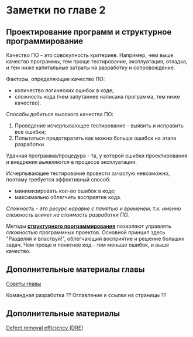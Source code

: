 # Заметки по главе 2

## Проектирование программ и структурное программирование

Качество ПО - это совокупность критериев. Например, чем выше качество программы, тем проще тестирование, эксплуатация, отладка, и тем ниже капитальные затраты на разработку и сопровождение.

Факторы, определяющие качество ПО:
- количество логических ошибок в коде;
- сложность кода (чем запутаннее написана программа, тем ниже качество).

Способы добиться высокого качества ПО:
1. Проведение исчерпывающее тестирование - выявить и исправить все ошибки;
2. Попытаться предотвратить как можно больше ошибок на этапе разработки.

Удачная программа/процедура - та, у которой ошибки проектирования и внедрения *выявляются* в процессе эксплуатации.

Исчерпывающее тестирование провести зачастую невозможно, поэтому требуется эффективный способ:
- минимизировать кол-во ошибок в коде;
- максимально облегчить восприятие кода.

*Сложность - это ресурс наравне с памятью и временем, т.к. именно сложность влияет на стоимость разработки ПО.*

Методы **[структурного программирования](structured_prog.md)** позволяют управлять сложностью программных проектов. Основной принцип здесь "Разделяй и властвуй!", облегчающий восприятие и решение больших задач. Чем проще и понятнее код - тем меньше ошибок, и выше качество.

## Дополнительные материалы главы

[Советы главы](advices.md)

Командная разработка ??
Оглавление и ссылки на страницы ??

## Дополнительные материалы

[Defect removal efficiency (DRE)](https://vk.com/wall-152484379_3245)

